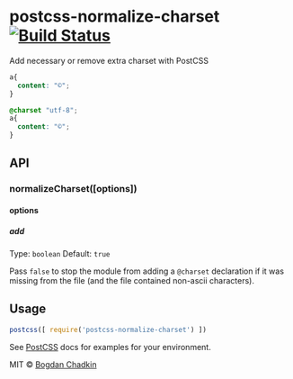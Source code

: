 # postcss-normalize-charset [![Build Status][ci-img]][ci]

Add necessary or remove extra charset with PostCSS

```css
a{
  content: "©";
}
```

```css
@charset "utf-8";
a{
  content: "©";
}
```

## API

### normalizeCharset([options])

#### options

##### add

Type: `boolean`
Default: `true`

Pass `false` to stop the module from adding a `@charset` declaration if it was
missing from the file (and the file contained non-ascii characters).

## Usage

```js
postcss([ require('postcss-normalize-charset') ])
```

See [PostCSS] docs for examples for your environment.

MIT © [Bogdan Chadkin](mailto:trysound@yandex.ru)

[PostCSS]: https://github.com/postcss/postcss
[ci-img]:  https://travis-ci.org/ben-eb/postcss-normalize-charset.svg
[ci]:      https://travis-ci.org/ben-eb/postcss-normalize-charset

